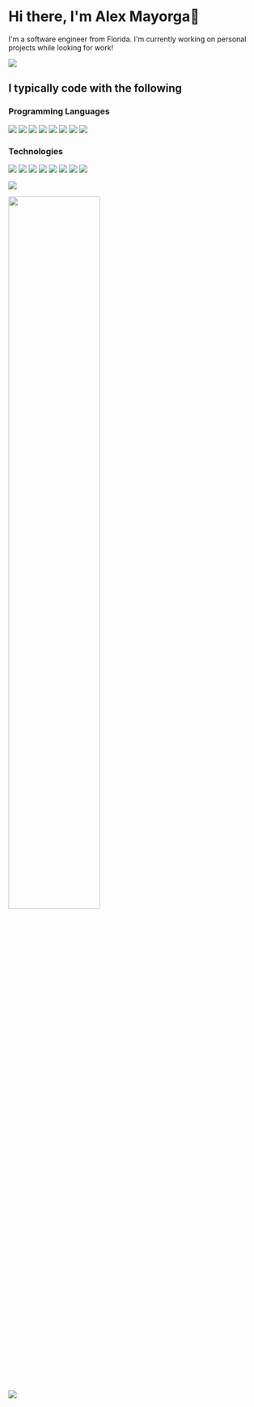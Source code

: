 # Hi there, I'm Alex Mayorga👋
I'm a software engineer from Florida. I'm currently working on personal projects while looking for work!

[![](https://img.shields.io/badge/LinkedIn-0077B5?style=for-the-badge&logo=linkedin&logoColor=white)](https://www.linkedin.com/in/alexjmayorga)

## I typically code with the following
### Programming Languages
<p>
<img src=https://img.shields.io/badge/C-00599C?style=for-the-badge&logo=c&logoColor=white>
<img src=https://img.shields.io/badge/C%2B%2B-00599C?style=for-the-badge&logo=c%2B%2B&logoColor=white>
<img src=https://img.shields.io/badge/Dart-0175C2?style=for-the-badge&logo=dart&logoColor=white>
<img src=https://img.shields.io/badge/HTML5-E34F26?style=for-the-badge&logo=html5&logoColor=white>
<img src=https://img.shields.io/badge/JavaScript-323330?style=for-the-badge&logo=javascript&logoColor=F7DF1E>
<img src=https://img.shields.io/badge/TypeScript-007ACC?style=for-the-badge&logo=typescript&logoColor=white>
<img src=https://img.shields.io/badge/CSS3-1572B6?style=for-the-badge&logo=css3&logoColor=white>
<img src=https://img.shields.io/badge/Python-FFD43B?style=for-the-badge&logo=python&logoColor=blue>
</p>

### Technologies
<p>
<img src=https://img.shields.io/badge/Flutter-02569B?style=for-the-badge&logo=flutter&logoColor=white>
<img src=https://img.shields.io/badge/MongoDB-4EA94B?style=for-the-badge&logo=mongodb&logoColor=white>
<img src=https://img.shields.io/badge/Bootstrap-563D7C?style=for-the-badge&logo=bootstrap&logoColor=white>
<img src=https://img.shields.io/badge/firebase-ffca28?style=for-the-badge&logo=firebase&logoColor=black>
<img src=https://img.shields.io/badge/Node.js-339933?style=for-the-badge&logo=nodedotjs&logoColor=whit
<img src=https://img.shields.io/badge/VSCode-0078D4?style=for-the-badge&logo=visual%20studio%20code&logoColor=white>
<img src=https://img.shields.io/badge/Windows-0078D6?style=for-the-badge&logo=windows&logoColor=white>
<img src=https://img.shields.io/badge/Arduino-00979D?style=for-the-badge&logo=Arduino&logoColor=white>
<img src=https://img.shields.io/badge/GIT-E44C30?style=for-the-badge&logo=git&logoColor=white>
</p>

![](https://github-profile-summary-cards.vercel.app/api/cards/profile-details?username=Athwen)
<p>
<img width="60%" src=https://github-readme-activity-graph.cyclic.app/graph?username=Athwen&theme=github-compact>
</p>
  
![](https://github-readme-stats.vercel.app/api/top-langs/?username=Athwen)

